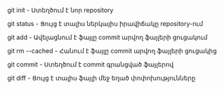 git init - Ստեղծում է նոր repository

git status - Ցույց է տալիս ներկայիս իրավիճակը repository-ում

git add <file> - Ավելացնում է ֆայլը commit արվող ֆայլերի ցուցակում

git rm --cached <file> - Հանում է ֆայլը commit արվող ֆայլերի ցուցակից

git commit - Ստեղծում է commit գրանցված ֆայլերով

git diff <file> - Ցույց է տալիս ֆայլի մեջ եղած փոփոխությունները